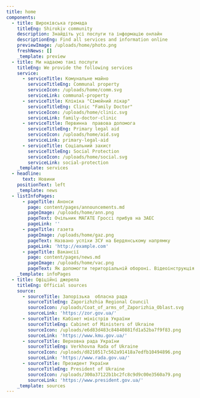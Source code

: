 ```yaml
---
title: home
components:
  - title: Широківська громада
    titleEng: Shirokiv community
    description: Знайдіть усі послуги та інформацію онлайн
    descriptionEng: Find all services and information online
    previewImage: /uploads/home/photo.png
    freshNews: []
    _template: preview
  - title: Ми надаємо такі послуги
    titleEng: We provide the following services
    service:
      - serviceTitle: Комунальне майно
        serviceTitleEng: Communal property
        serviceIcon: /uploads/home/comm.svg
        serviceLink: communal-property
      - serviceTitle: Клініка "Сімейний лікар"
        serviceTitleEng: Clinic "Family Doctor"
        serviceIcon: /uploads/home/clinic.svg
        serviceLink: family-doctor-clinic
      - serviceTitle: Первинна  правова допомога
        serviceTitleEng: Primary legal aid
        serviceIcon: /uploads/home/aid.svg
        serviceLink: primary-legal-aid
      - serviceTitle: Соціальний захист
        serviceTitleEng: Social Protection
        serviceIcon: /uploads/home/social.svg
        serviceLink: social-protection
    _template: services
  - headline:
      text: Новини
    positionText: left
    _template: news
  - listInfoPages:
      - pageTitle: Анонси
        page: content/pages/announcements.md
        pageImage: /uploads/home/ann.png
        pageText: Очільник МАГАТЕ Гроссі прибув на ЗАЕС
        pageLink: ''
      - pageTitle: газета
        pageImage: /uploads/home/gaz.png
        pageText: Названо успіхи ЗСУ на Бердянському напрямку
        pageLink: 'http://example.com'
      - pageTitle: Вакансії
        page: content/pages/news.md
        pageImage: /uploads/home/vac.png
        pageText: Як допомогти територіальній обороні. Відеоінструкція.
    _template: infoPages
  - title: Офіційні джерела
    titleEng: Official sources
    source:
      - sourceTitle: Запорізька  обласна рада
        sourceTitleEng: Zaporizhzhia Regional Council
        sourceIcon: /uploads/Coat_of_arms_of_Zaporizhia_Oblast.svg
        sourceLink: 'https://zor.gov.ua/'
      - sourceTitle: Кабінет міністрів України
        sourceTitleEng: Cabinet of Ministers of Ukraine
        sourceIcon: /uploads/e6d83d483c84840881fd1a52ba7f9f83.png
        sourceLink: 'https://www.kmu.gov.ua/'
      - sourceTitle: Верховна рада України
        sourceTitleEng: Verkhovna Rada of Ukraine
        sourceIcon: /uploads/d8210517c562a91418a7edfb10494896.png
        sourceLink: 'https://www.rada.gov.ua/'
      - sourceTitle: Президент України
        sourceTitleEng: President of Ukraine
        sourceIcon: /uploads/300a37122b1bc2fc8c9d9c00e3560a79.png
        sourceLink: 'https://www.president.gov.ua/'
    _template: sources
---
```


